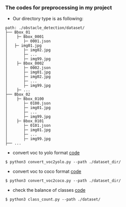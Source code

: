 ### The codes for preprocessing in my project
- Our directory type is as following:
```
path: ./obstacle_detection/dataset/
├── Bbox_01
│    ├─ Bbox_0001
│       ├─ 0001.json
│	├─ img01.jpg
│       ├─ img02.jpg
│       ├─ ...
│       ├─ img99.jpg
│    ├─ Bbox_0002
│       ├─ 0002.json
│       ├─ img01.jpg
│       ├─ img02.jpg
│       ├─ ...
│       ├─ img99.jpg
│    ├─ ...
├── Bbox_02
│    ├─ Bbox_0100
│       ├─ 0100.json
│       ├─ img01.jpg
│       ├─ ...
│       ├─ img99.jpg
│    ├─ Bbox_0101
│       ├─ 0101.json
│       ├─ img01.jpg
│       ├─ ...
│       ├─ img99.jpg
├── ...
```

- convert voc to yolo format [code](https://github.com/Sangh0/Obstacle-Detection/blob/main/src/preprocessing/convert_voc2yolo.py)

```
$ python3 convert_voc2yolo.py --path ./dataset_dir/
```
  
- convert voc to coco format [code](https://github.com/Sangh0/Obstacle-Detection/blob/main/src/preprocessing/convert_voc2coco.py) 

```
$ python3 convert_voc2coco.py --path ./dataset_dir/
```

- check the balance of classes [code](https://github.com/Sangh0/Obstacle-Detection/blob/main/src/preprocessing/class_count.py)
```
$ python3 class_count.py --path ./dataset/
```
